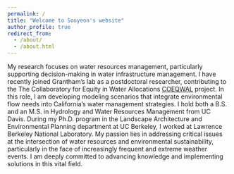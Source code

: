```yaml
---
permalink: /
title: "Welcome to Sooyeon's website"
author_profile: true
redirect_from: 
  - /about/
  - /about.html
---
```


My research focuses on water resources management, particularly supporting decision-making in water infrastructure management. I have recently joined Grantham’s lab as a postdoctoral researcher, contributing to the The Collaboratory for Equity in Water Allocations [COEQWAL](https://live-coeqwal-ca.pantheon.berkeley.edu/) project. In this role, I am developing modeling scenarios that integrate environmental flow needs into California’s water management strategies. I hold both a B.S. and an M.S. in Hydrology and Water Resources Management from UC Davis. During my Ph.D. program in the Landscape Architecture and Environmental Planning department at UC Berkeley, I worked at Lawrence Berkeley National Laboratory. My passion lies in addressing critical issues at the intersection of water resources and environmental sustainability, particularly in the face of increasingly frequent and extreme weather events. I am deeply committed to advancing knowledge and implementing solutions in this vital field.
